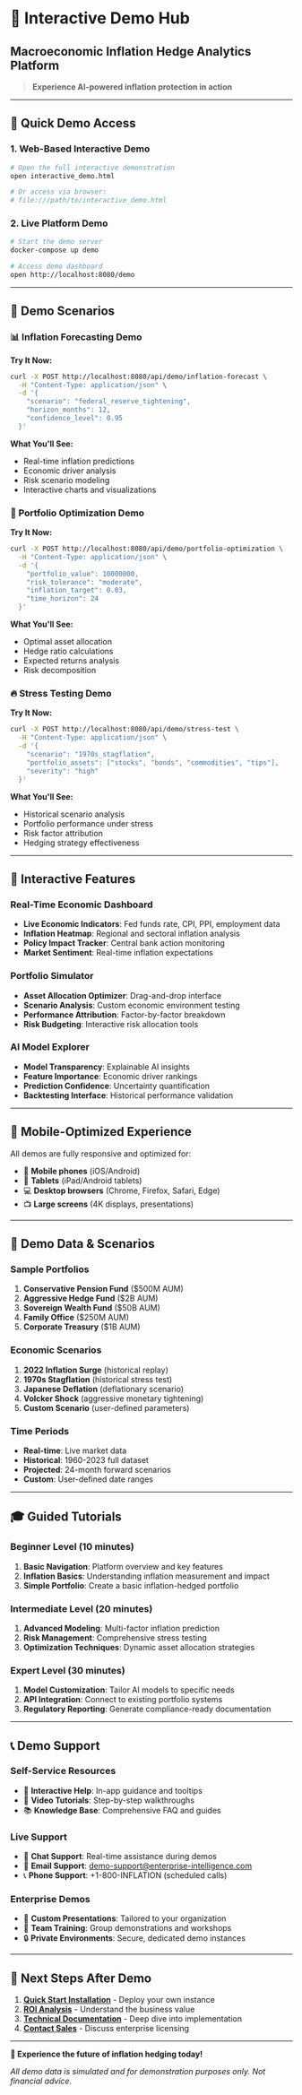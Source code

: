 # 🎪 Interactive Demo Hub
## Macroeconomic Inflation Hedge Analytics Platform

> **Experience AI-powered inflation protection in action**

---

## 🚀 **Quick Demo Access**

### **1. Web-Based Interactive Demo**
```bash
# Open the full interactive demonstration
open interactive_demo.html

# Or access via browser:
# file:///path/to/interactive_demo.html
```

### **2. Live Platform Demo**
```bash
# Start the demo server
docker-compose up demo

# Access demo dashboard
open http://localhost:8080/demo
```

---

## 🎯 **Demo Scenarios**

### **📊 Inflation Forecasting Demo**
**Try It Now:**
```bash
curl -X POST http://localhost:8080/api/demo/inflation-forecast \
  -H "Content-Type: application/json" \
  -d '{
    "scenario": "federal_reserve_tightening",
    "horizon_months": 12,
    "confidence_level": 0.95
  }'
```

**What You'll See:**
- Real-time inflation predictions
- Economic driver analysis
- Risk scenario modeling
- Interactive charts and visualizations

### **💼 Portfolio Optimization Demo**
**Try It Now:**
```bash
curl -X POST http://localhost:8080/api/demo/portfolio-optimization \
  -H "Content-Type: application/json" \
  -d '{
    "portfolio_value": 10000000,
    "risk_tolerance": "moderate", 
    "inflation_target": 0.03,
    "time_horizon": 24
  }'
```

**What You'll See:**
- Optimal asset allocation
- Hedge ratio calculations
- Expected returns analysis
- Risk decomposition

### **🔥 Stress Testing Demo**
**Try It Now:**
```bash
curl -X POST http://localhost:8080/api/demo/stress-test \
  -H "Content-Type: application/json" \
  -d '{
    "scenario": "1970s_stagflation",
    "portfolio_assets": ["stocks", "bonds", "commodities", "tips"],
    "severity": "high"
  }'
```

**What You'll See:**
- Historical scenario analysis
- Portfolio performance under stress
- Risk factor attribution
- Hedging strategy effectiveness

---

## 🎨 **Interactive Features**

### **Real-Time Economic Dashboard**
- **Live Economic Indicators**: Fed funds rate, CPI, PPI, employment data
- **Inflation Heatmap**: Regional and sectoral inflation analysis
- **Policy Impact Tracker**: Central bank action monitoring
- **Market Sentiment**: Real-time inflation expectations

### **Portfolio Simulator**
- **Asset Allocation Optimizer**: Drag-and-drop interface
- **Scenario Analysis**: Custom economic environment testing
- **Performance Attribution**: Factor-by-factor breakdown
- **Risk Budgeting**: Interactive risk allocation tools

### **AI Model Explorer**
- **Model Transparency**: Explainable AI insights
- **Feature Importance**: Economic driver rankings
- **Prediction Confidence**: Uncertainty quantification
- **Backtesting Interface**: Historical performance validation

---

## 📱 **Mobile-Optimized Experience**

All demos are fully responsive and optimized for:
- 📱 **Mobile phones** (iOS/Android)
- 📱 **Tablets** (iPad/Android tablets)
- 💻 **Desktop browsers** (Chrome, Firefox, Safari, Edge)
- 📺 **Large screens** (4K displays, presentations)

---

## 🔧 **Demo Data & Scenarios**

### **Sample Portfolios**
1. **Conservative Pension Fund** ($500M AUM)
2. **Aggressive Hedge Fund** ($2B AUM)
3. **Sovereign Wealth Fund** ($50B AUM)
4. **Family Office** ($250M AUM)
5. **Corporate Treasury** ($1B AUM)

### **Economic Scenarios**
1. **2022 Inflation Surge** (historical replay)
2. **1970s Stagflation** (historical stress test)
3. **Japanese Deflation** (deflationary scenario)
4. **Volcker Shock** (aggressive monetary tightening)
5. **Custom Scenario** (user-defined parameters)

### **Time Periods**
- **Real-time**: Live market data
- **Historical**: 1960-2023 full dataset
- **Projected**: 24-month forward scenarios
- **Custom**: User-defined date ranges

---

## 🎓 **Guided Tutorials**

### **Beginner Level** (10 minutes)
1. **Basic Navigation**: Platform overview and key features
2. **Inflation Basics**: Understanding inflation measurement and impact
3. **Simple Portfolio**: Create a basic inflation-hedged portfolio

### **Intermediate Level** (20 minutes)
1. **Advanced Modeling**: Multi-factor inflation prediction
2. **Risk Management**: Comprehensive stress testing
3. **Optimization Techniques**: Dynamic asset allocation strategies

### **Expert Level** (30 minutes)
1. **Model Customization**: Tailor AI models to specific needs
2. **API Integration**: Connect to existing portfolio systems
3. **Regulatory Reporting**: Generate compliance-ready documentation

---

## 📞 **Demo Support**

### **Self-Service Resources**
- 📖 **Interactive Help**: In-app guidance and tooltips
- 🎥 **Video Tutorials**: Step-by-step walkthroughs
- 📚 **Knowledge Base**: Comprehensive FAQ and guides

### **Live Support**
- 💬 **Chat Support**: Real-time assistance during demos
- 📧 **Email Support**: demo-support@enterprise-intelligence.com
- 📞 **Phone Support**: +1-800-INFLATION (scheduled calls)

### **Enterprise Demos**
- 🏢 **Custom Presentations**: Tailored to your organization
- 👥 **Team Training**: Group demonstrations and workshops
- 🔒 **Private Environments**: Secure, dedicated demo instances

---

## 🚀 **Next Steps After Demo**

1. **[Quick Start Installation](../Quick_Start/Installation_Guide.md)** - Deploy your own instance
2. **[ROI Analysis](../Business_Impact/ROI_Analysis.md)** - Understand the business value
3. **[Technical Documentation](../Technical/)** - Deep dive into implementation
4. **[Contact Sales](mailto:sales@enterprise-intelligence.com)** - Discuss enterprise licensing

---

**🎉 Experience the future of inflation hedging today!**

*All demo data is simulated and for demonstration purposes only. Not financial advice.*